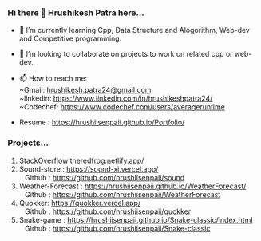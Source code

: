 ### Hi there 👋 Hrushikesh Patra here...

- 🌱 I’m currently learning Cpp, Data Structure and Alogorithm, Web-dev and Competitive programming. 
- 👯 I’m looking to collaborate on projects to work on related cpp or web-dev.

- 📫 How to reach me: <br />
     ~Gmail: hrushikesh.patra24@gmail.com<br>
     ~linkedin: https://www.linkedin.com/in/hrushikeshpatra24/<br>
     ~Codechef: https://www.codechef.com/users/averageruntime<br>
     
- Resume : https://hrushiisenpaii.github.io/Portfolio/
     
     
### Projects...

1) StackOverflow theredfrog.netlify.app/ <br>
2) Sound-store : https://sound-xi.vercel.app/ <br>
&ensp; Github : https://github.com/hrushiisenpaii/sound <br>
3) Weather-Forecast : https://hrushiisenpaii.github.io/WeatherForecast/ <br>
&ensp; Github : https://github.com/hrushiisenpaii/WeatherForecast <br>
4) Quokker: https://quokker.vercel.app/<br>
&ensp; Github : https://github.com/hrushiisenpaii/quokker <br>
5) Snake-game : https://hrushiisenpaii.github.io/Snake-classic/index.html <br>
&ensp; Github : https://github.com/hrushiisenpaii/Snake-classic <br>
